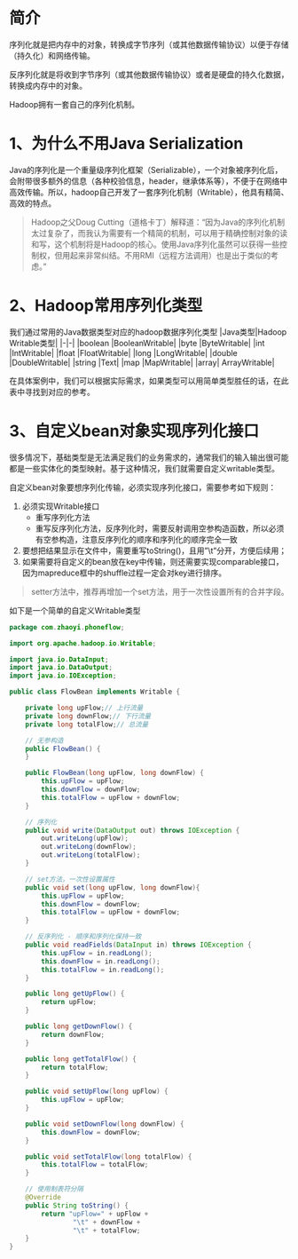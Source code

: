 # 简介
序列化就是把内存中的对象，转换成字节序列（或其他数据传输协议）以便于存储（持久化）和网络传输。 

反序列化就是将收到字节序列（或其他数据传输协议）或者是硬盘的持久化数据，转换成内存中的对象。

Hadoop拥有一套自己的序列化机制。

# 1、为什么不用Java Serialization
Java的序列化是一个重量级序列化框架（Serializable），一个对象被序列化后，会附带很多额外的信息（各种校验信息，header，继承体系等），不便于在网络中高效传输。所以，hadoop自己开发了一套序列化机制（Writable），他具有精简、高效的特点。

> Hadoop之父Doug Cutting（道格卡丁）解释道：“因为Java的序列化机制太过复杂了，而我认为需要有一个精简的机制，可以用于精确控制对象的读和写，这个机制将是Hadoop的核心。使用Java序列化虽然可以获得一些控制权，但用起来非常纠结。不用RMI（远程方法调用）也是出于类似的考虑。”

# 2、Hadoop常用序列化类型
我们通过常用的Java数据类型对应的hadoop数据序列化类型
|Java类型|Hadoop Writable类型|
|-|-|
|boolean	|BooleanWritable|
|byte	|ByteWritable|
|int	|IntWritable|
|float	|FloatWritable|
|long	|LongWritable|
|double	|DoubleWritable|
|string	|Text|
|map	|MapWritable|
|array|	ArrayWritable|

在具体案例中，我们可以根据实际需求，如果类型可以用简单类型胜任的话，在此表中寻找到对应的参考。

# 3、自定义bean对象实现序列化接口

很多情况下，基础类型是无法满足我们的业务需求的，通常我们的输入输出很可能都是一些实体化的类型映射。基于这种情况，我们就需要自定义writable类型。

自定义bean对象要想序列化传输，必须实现序列化接口，需要参考如下规则：
1. 必须实现Writable接口
   * 重写序列化方法
   * 重写反序列化方法，反序列化时，需要反射调用空参构造函数，所以必须有空参构造，注意反序列化的顺序和序列化的顺序完全一致
2. 要想把结果显示在文件中，需要重写toString()，且用”\t”分开，方便后续用；
3. 如果需要将自定义的bean放在key中传输，则还需要实现comparable接口，因为mapreduce框中的shuffle过程一定会对key进行排序。

> setter方法中，推荐再增加一个set方法，用于一次性设置所有的合并字段。

如下是一个简单的自定义Writable类型
``` java
package com.zhaoyi.phoneflow;

import org.apache.hadoop.io.Writable;

import java.io.DataInput;
import java.io.DataOutput;
import java.io.IOException;

public class FlowBean implements Writable {

    private long upFlow;// 上行流量
    private long downFlow;// 下行流量
    private long totalFlow;// 总流量

    // 无参构造
    public FlowBean() {
    }

    public FlowBean(long upFlow, long downFlow) {
        this.upFlow = upFlow;
        this.downFlow = downFlow;
        this.totalFlow = upFlow + downFlow;
    }

    // 序列化
    public void write(DataOutput out) throws IOException {
        out.writeLong(upFlow);
        out.writeLong(downFlow);
        out.writeLong(totalFlow);
    }

    // set方法，一次性设置属性
    public void set(long upFlow, long downFlow){
        this.upFlow = upFlow;
        this.downFlow = downFlow;
        this.totalFlow = upFlow + downFlow;
    }

    // 反序列化 - 顺序和序列化保持一致
    public void readFields(DataInput in) throws IOException {
        this.upFlow = in.readLong();
        this.downFlow = in.readLong();
        this.totalFlow = in.readLong();
    }

    public long getUpFlow() {
        return upFlow;
    }

    public long getDownFlow() {
        return downFlow;
    }

    public long getTotalFlow() {
        return totalFlow;
    }

    public void setUpFlow(long upFlow) {
        this.upFlow = upFlow;
    }

    public void setDownFlow(long downFlow) {
        this.downFlow = downFlow;
    }

    public void setTotalFlow(long totalFlow) {
        this.totalFlow = totalFlow;
    }

    // 使用制表符分隔
    @Override
    public String toString() {
        return "upFlow=" + upFlow +
                "\t" + downFlow +
                "\t" + totalFlow;
    }
}
```
